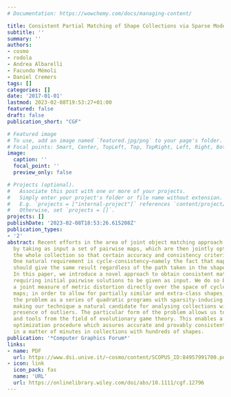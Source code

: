 ```yaml
---
# Documentation: https://wowchemy.com/docs/managing-content/

title: Consistent Partial Matching of Shape Collections via Sparse Modeling
subtitle: ''
summary: ''
authors:
- cosmo
- rodola
- Andrea Albarelli
- Facundo Mémoli
- Daniel Cremers
tags: []
categories: []
date: '2017-01-01'
lastmod: 2023-02-08T19:53:27+01:00
featured: false
draft: false
publication_short: "CGF"

# Featured image
# To use, add an image named `featured.jpg/png` to your page's folder.
# Focal points: Smart, Center, TopLeft, Top, TopRight, Left, Right, BottomLeft, Bottom, BottomRight.
image:
  caption: ''
  focal_point: ''
  preview_only: false

# Projects (optional).
#   Associate this post with one or more of your projects.
#   Simply enter your project's folder or file name without extension.
#   E.g. `projects = ["internal-project"]` references `content/project/deep-learning/index.md`.
#   Otherwise, set `projects = []`.
projects: []
publishDate: '2023-02-08T18:53:26.615208Z'
publication_types:
- '2'
abstract: Recent efforts in the area of joint object matching approach the problem
  by taking as input a set of pairwise maps, which are then jointly optimized across
  the whole collection so that certain accuracy and consistency criteria are satisfied.
  One natural requirement is cycle-consistency—namely the fact that map composition
  should give the same result regardless of the path taken in the shape collection.
  In this paper, we introduce a novel approach to obtain consistent matches without
  requiring initial pairwise solutions to be given as input. We do so by optimizing
  a joint measure of metric distortion directly over the space of cycle-consistent
  maps; in order to allow for partially similar and extra-class shapes, we formulate
  the problem as a series of quadratic programs with sparsity-inducing constraints,
  making our technique a natural candidate for analysing collections with a large
  presence of outliers. The particular form of the problem allows us to leverage results
  and tools from the field of evolutionary game theory. This enables a highly efficient
  optimization procedure which assures accurate and provably consistent solutions
  in a matter of minutes in collections with hundreds of shapes.
publication: '*Computer Graphics Forum*'
links:
- name: PDF
  url: https://www.dsi.unive.it/~cosmo/content/SCOPUS_ID:84957991700.pdf
- icon: link
  icon_pack: fas
  name: 'URL'
  url: https://onlinelibrary.wiley.com/doi/abs/10.1111/cgf.12796
---
```


